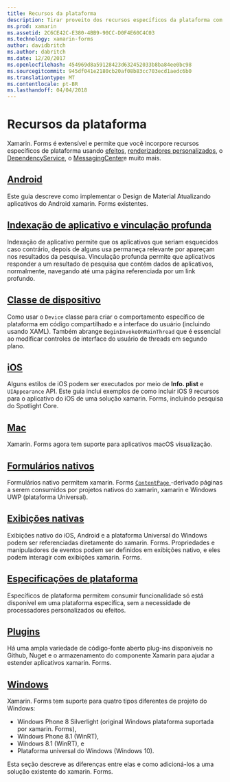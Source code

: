 ```yaml
---
title: Recursos da plataforma
description: Tirar proveito dos recursos específicos da plataforma com xamarin. Forms
ms.prod: xamarin
ms.assetid: 2C6CE42C-E380-4BB9-90CC-D0F4E60C4C03
ms.technology: xamarin-forms
author: davidbritch
ms.author: dabritch
ms.date: 12/20/2017
ms.openlocfilehash: 454969d8a59128423d632452033b8ba84ee0bc98
ms.sourcegitcommit: 945df041e2180cb20af08b83cc703ecd1aedc6b0
ms.translationtype: MT
ms.contentlocale: pt-BR
ms.lasthandoff: 04/04/2018
---
```

# <a name="platform-features"></a>Recursos da plataforma

Xamarin. Forms é extensível e permite que você incorpore recursos específicos de plataforma usando [efeitos](~/xamarin-forms/app-fundamentals/effects/index.md), [renderizadores personalizados](~/xamarin-forms/app-fundamentals/custom-renderer/index.md), o [DependencyService](~/xamarin-forms/app-fundamentals/dependency-service/index.md), o [MessagingCenter](~/xamarin-forms/app-fundamentals/messaging-center.md)e muito mais.

## <a name="androidandroidindexmd"></a>[Android](android/index.md)

Este guia descreve como implementar o Design de Material Atualizando aplicativos do Android xamarin. Forms existentes.

## <a name="application-indexing-and-deep-linkingdeep-linkingmd"></a>[Indexação de aplicativo e vinculação profunda](deep-linking.md)

Indexação de aplicativo permite que os aplicativos que seriam esquecidos caso contrário, depois de alguns usa permaneça relevante por apareçam nos resultados da pesquisa. Vinculação profunda permite que aplicativos responder a um resultado de pesquisa que contém dados de aplicativos, normalmente, navegando até uma página referenciada por um link profundo.

## <a name="device-classdevicemd"></a>[Classe de dispositivo](device.md)

Como usar o `Device` classe para criar o comportamento específico de plataforma em código compartilhado e a interface do usuário (incluindo usando XAML). Também abrange `BeginInvokeOnMainThread` que é essencial ao modificar controles de interface do usuário de threads em segundo plano.

## <a name="iosiosindexmd"></a>[iOS](ios/index.md)

Alguns estilos de iOS podem ser executados por meio de **Info. plist** e `UIAppearance` API. Este guia inclui exemplos de como incluir iOS 9 recursos para o aplicativo do iOS de uma solução xamarin. Forms, incluindo pesquisa do Spotlight Core.

## <a name="macmacmd"></a>[Mac](mac.md)

Xamarin. Forms agora tem suporte para aplicativos macOS visualização.

## <a name="native-formsnative-formsmd"></a>[Formulários nativos](native-forms.md)

Formulários nativo permitem xamarin. Forms [ `ContentPage` ](https://developer.xamarin.com/api/type/Xamarin.Forms.ContentPage/)-derivado páginas a serem consumidos por projetos nativos do xamarin, xamarin e Windows UWP (plataforma Universal).

## <a name="native-viewsnative-viewsindexmd"></a>[Exibições nativas](native-views/index.md)

Exibições nativo do iOS, Android e a plataforma Universal do Windows podem ser referenciadas diretamente do xamarin. Forms. Propriedades e manipuladores de eventos podem ser definidos em exibições nativo, e eles podem interagir com exibições xamarin. Forms.

## <a name="platform-specificsplatform-specificsindexmd"></a>[Especificações de plataforma](platform-specifics/index.md)

Específicos de plataforma permitem consumir funcionalidade só está disponível em uma plataforma específica, sem a necessidade de processadores personalizados ou efeitos.

## <a name="pluginspluginsmd"></a>[Plugins](plugins.md)

Há uma ampla variedade de código-fonte aberto plug-ins disponíveis no Github, Nuget e o armazenamento do componente Xamarin para ajudar a estender aplicativos xamarin. Forms.

## <a name="windowswindowsindexmd"></a>[Windows](windows/index.md)

Xamarin. Forms tem suporte para quatro tipos diferentes de projeto do Windows:

* Windows Phone 8 Silverlight (original Windows plataforma suportada por xamarin. Forms),
* Windows Phone 8.1 (WinRT),
* Windows 8.1 (WinRT), e
* Plataforma universal do Windows (Windows 10).

Esta seção descreve as diferenças entre elas e como adicioná-los a uma solução existente do xamarin. Forms.
